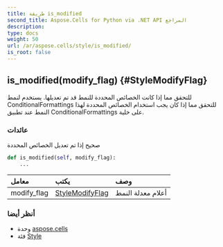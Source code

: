 ```yaml
---
title: طريقة is_modified
second_title: Aspose.Cells for Python via .NET API المراجع
description:
type: docs
weight: 50
url: /ar/aspose.cells/style/is_modified/
is_root: false
---
```

##  is_modified(modify_flag) {#StyleModifyFlag}
للتحقق مما إذا كانت الخصائص المحددة للنمط قد تم تعديلها.
يستخدم لنمط ConditionalFormattings للتحقق مما إذا كان يجب استخدام الخصائص المحددة لهذا النمط عند تطبيق ConditionalFormattings على خلية.


###  عائدات

صحيح إذا تم تعديل الخصائص المحددة


```python
def is_modified(self, modify_flag):
    ...
```


| معامل| يكتب| وصف|
| :- | :- | :- |
| modify_flag | [StyleModifyFlag](/cells/python-net/ar/aspose.cells/stylemodifyflag) | أعلام معدلة النمط|



###  أنظر أيضا
* وحدة [aspose.cells](../../)
* فئة [Style](/cells/python-net/ar/aspose.cells/style)
